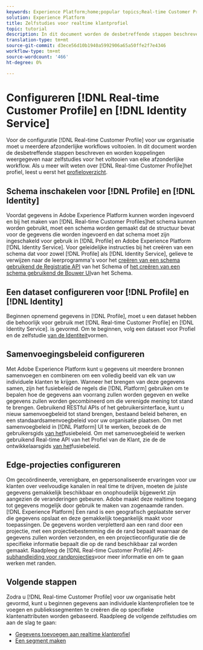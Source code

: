 ```yaml
---
keywords: Experience Platform;home;popular topics;Real-time Customer Profile;Identity Service;
solution: Experience Platform
title: Zelfstudies voor realtime klantprofiel
topic: tutorial
description: In dit document worden de desbetreffende stappen beschreven en worden koppelingen weergegeven naar zelfstudies voor het voltooien van elke afzonderlijke workflow.
translation-type: tm+mt
source-git-commit: d3ece56d10b1940a5992906a65a50ffe2f7e4346
workflow-type: tm+mt
source-wordcount: '466'
ht-degree: 0%

---
```



# Configureren [!DNL Real-time Customer Profile] en [!DNL Identity Service]

Voor de configuratie [!DNL Real-time Customer Profile] voor uw organisatie moet u meerdere afzonderlijke workflows voltooien. In dit document worden de desbetreffende stappen beschreven en worden koppelingen weergegeven naar zelfstudies voor het voltooien van elke afzonderlijke workflow. Als u meer wilt weten over [!DNL Real-time Customer Profile]het profiel, leest u eerst het [profieloverzicht](../profile/home.md).

## Schema inschakelen voor [!DNL Profile] en [!DNL Identity]

Voordat gegevens in Adobe Experience Platform kunnen worden ingevoerd en bij het maken van [!DNL Real-time Customer Profiles]het schema kunnen worden gebruikt, moet een schema worden gemaakt dat de structuur bevat voor de gegevens die worden ingevoerd en dat schema moet zijn ingeschakeld voor gebruik in [!DNL Profile] en Adobe Experience Platform [!DNL Identity Service]. Voor geleidelijke instructies bij het creëren van een schema dat voor zowel [!DNL Profile] als [!DNL Identity Service], gelieve te verwijzen naar de leerprogramma&#39;s voor het [creëren van een schema gebruikend de Registratie API](../xdm/tutorials/create-schema-api.md) van het Schema of [het creëren van een schema gebruikend de Bouwer UI](../xdm/tutorials/create-schema-ui.md)van het Schema.

## Een dataset configureren voor [!DNL Profile] en [!DNL Identity]

Beginnen opnemend gegevens in [!DNL Profile], moet u een dataset hebben die behoorlijk voor gebruik met [!DNL Real-time Customer Profile] en [!DNL Identity Service]. is gevormd. Om te beginnen, volg een dataset voor Profiel en de zelfstudie [van de Identiteit](../profile/tutorials/dataset-configuration.md)vormen.

## Samenvoegingsbeleid configureren

Met Adobe Experience Platform kunt u gegevens uit meerdere bronnen samenvoegen en combineren om een volledig beeld van elk van uw individuele klanten te krijgen. Wanneer het brengen van deze gegevens samen, zijn het fusiebeleid de regels die [!DNL Platform] gebruiken om te bepalen hoe de gegevens aan voorrang zullen worden gegeven en welke gegevens zullen worden gecombineerd om die verenigde mening tot stand te brengen. Gebruikend RESTful APIs of het gebruikersinterface, kunt u nieuw samenvoegbeleid tot stand brengen, bestaand beleid beheren, en een standaardsamenvoegbeleid voor uw organisatie plaatsen. Om met samenvoegbeleid in [!DNL Platform] UI te werken, bezoek de de gebruikersgids [van het](../profile/ui/merge-policies.md)fusiebeleid. Om met samenvoegbeleid te werken gebruikend Real-time API van het Profiel van de Klant, zie de de ontwikkelaarsgids [van het](../profile/api/merge-policies.md)fusiebeleid.

## Edge-projecties configureren

Om gecoördineerde, verenigbare, en gepersonaliseerde ervaringen voor uw klanten over veelvoudige kanalen in real time te drijven, moeten de juiste gegevens gemakkelijk beschikbaar en onophoudelijk bijgewerkt zijn aangezien de veranderingen gebeuren. Adobe maakt deze realtime toegang tot gegevens mogelijk door gebruik te maken van zogenaamde randen. [!DNL Experience Platform] Een rand is een geografisch geplaatste server die gegevens opslaat en deze gemakkelijk toegankelijk maakt voor toepassingen. De gegevens worden verpletterd aan een rand door een projectie, met een projectiebestemming die de rand bepaalt waarnaar de gegevens zullen worden verzonden, en een projectieconfiguratie die de specifieke informatie bepaalt die op de rand beschikbaar zal worden gemaakt. Raadpleeg de [!DNL Real-time Customer Profile] API- [subhandleiding voor randprojecties](../profile/api/edge-projections.md)voor meer informatie en om te gaan werken met randen.

## Volgende stappen

Zodra u [!DNL Real-time Customer Profile] voor uw organisatie hebt gevormd, kunt u beginnen gegevens aan individuele klantenprofielen toe te voegen en publiekssegmenten te creëren die op specifieke klantenattributen worden gebaseerd. Raadpleeg de volgende zelfstudies om aan de slag te gaan:

* [Gegevens toevoegen aan realtime klantprofiel](../profile/tutorials/add-profile-data.md)
* [Een segment maken](../segmentation/tutorials/create-a-segment.md)